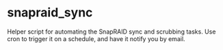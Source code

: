 # snapraid_sync
Helper script for automating the SnapRAID sync and scrubbing tasks. Use cron to trigger it on a schedule, and have it notify you by email.
